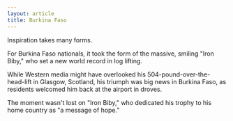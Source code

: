 ```yaml
---
layout: article
title: Burkina Faso
---
```


Inspiration takes many forms.

For Burkina Faso nationals, it took the form of the massive, smiling "Iron Biby," who set a new world record in log lifting.

While Western media might have overlooked his 504-pound-over-the-head-lift in Glasgow, Scotland, his triumph was big news in Burkina Faso, as residents welcomed him back at the airport in droves.

The moment wasn't lost on "Iron Biby," who dedicated his trophy to his home country as "a message of hope."
